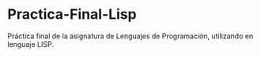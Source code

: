 # Practica-Final-Lisp
Práctica final de la asignatura de Lenguajes de Programación, utilizando en lenguaje LISP. 

